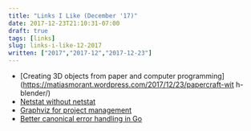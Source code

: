 ```yaml
---
title: "Links I Like (December '17)"
date: 2017-12-23T21:10:31-07:00
draft: true
tags: [links]
slug: links-i-like-12-2017
written: ["2017","2017-12","2017-12-23"]
---
```



- [Creating 3D objects from paper and computer
  programming](https://matiasmorant.wordpress.com/2017/12/23/papercraft-wit
h-blender/)
- [Netstat without netstat](https://staaldraad.github.io/2017/12/20/netstat-without-netstat/)
- [Graphviz for project management](https://zwischenzugs.com/2017/12/18/project-management-as-code-with-graphviz/)
- [Better canonical error handling in Go](https://commandcenter.blogspot.com/2017/12/error-handling-in-upspin.html)


